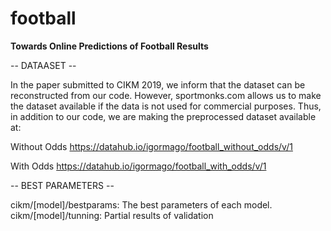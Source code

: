 # football
**Towards Online Predictions of Football Results**

-- DATAASET --

In the paper submitted to CIKM 2019, we inform that the dataset can be reconstructed from our code. However, sportmonks.com allows us to make the dataset available if the data is not used for commercial purposes. Thus, in addition to our code, we are making the preprocessed dataset available at:

Without Odds
https://datahub.io/igormago/football_without_odds/v/1

With Odds
https://datahub.io/igormago/football_with_odds/v/1

-- BEST PARAMETERS --

cikm/[model]/bestparams: The best parameters of each model.
cikm/[model]/tunning: Partial results of validation

